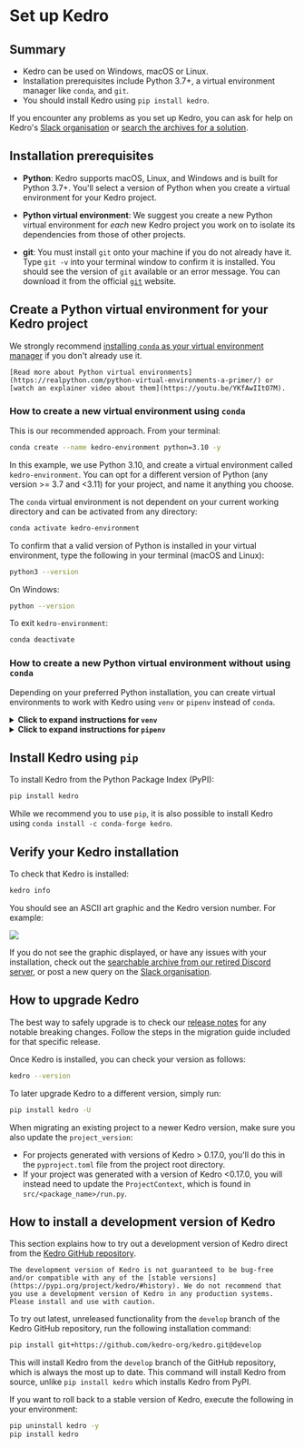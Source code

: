 # Set up Kedro

## Summary

* Kedro can be used on Windows, macOS or Linux.
* Installation prerequisites include Python 3.7+, a virtual environment manager like `conda`, and `git`.
* You should install Kedro using `pip install kedro`.

If you encounter any problems as you set up Kedro, you can ask for help on Kedro's [Slack organisation](https://slack.kedro.org) or [search the archives for a solution](https://linen-discord.kedro.org).


## Installation prerequisites
* **Python**: Kedro supports macOS, Linux, and Windows and is built for Python 3.7+. You'll select a version of Python when you create a virtual environment for your Kedro project.

* **Python virtual environment**: We suggest you create a new Python virtual environment for *each* new Kedro project you work on to isolate its dependencies from those of other projects.

* **git**: You must install `git` onto your machine if you do not already have it. Type `git -v` into your terminal window to confirm it is installed. You should see the version of `git` available or an error message. You can download it from the official  [`git`](https://git-scm.com/) website.

## Create a Python virtual environment for your Kedro project

We strongly recommend [installing `conda` as your virtual environment manager](https://docs.conda.io/projects/conda/en/latest/user-guide/install/) if you don't already use it.

``` {tip}
[Read more about Python virtual environments](https://realpython.com/python-virtual-environments-a-primer/) or [watch an explainer video about them](https://youtu.be/YKfAwIItO7M).
```

### How to create a new virtual environment using `conda`

This is our recommended approach. From your terminal:

```bash
conda create --name kedro-environment python=3.10 -y
```

In this example, we use Python 3.10, and create a virtual environment called `kedro-environment`. You can opt for a different version of Python (any version >= 3.7 and <3.11) for your project, and name it anything you choose.

The `conda` virtual environment is not dependent on your current working directory and can be activated from any directory:

```bash
conda activate kedro-environment
```

To confirm that a valid version of Python is installed in your virtual environment, type the following in your terminal (macOS and Linux):

```bash
python3 --version
```

On Windows:

```bash
python --version
```

To exit `kedro-environment`:

```bash
conda deactivate
```

### How to create a new Python virtual environment without using `conda`

Depending on your preferred Python installation, you can create virtual environments to work with Kedro using `venv` or `pipenv` instead of `conda`.

<details>
<summary><b>Click to expand instructions for <code>venv</code></b></summary>

If you use Python 3, you should already have the `venv` module installed with the standard library. Create a directory for working with your project and navigate to it. For example:

```bash
mkdir kedro-environment && cd kedro-environment
```

Next, create a new virtual environment in this directory with `venv`:

```bash
python -m venv env/kedro-environment  # macOS / Linux
python -m venv env\kedro-environment  # Windows
```

Activate this virtual environment:

```bash
source env/kedro-environment/bin/activate # macOS / Linux
.\env\kedro-environment\Scripts\activate  # Windows
```

To exit the environment:

```bash
deactivate
```
</details>

<details>
<summary><b>Click to expand instructions for <code>pipenv</code></b></summary>

Install `pipenv` as follows:

```bash
pip install pipenv
```

Create a directory for working with your project and navigate to it. For example:

```bash
mkdir kedro-environment && cd kedro-environment
```

To start a session with the correct virtual environment activated:

```bash
pipenv shell
```

To exit the shell session:

```bash
exit
```

</details>


## Install Kedro using `pip`

To install Kedro from the Python Package Index (PyPI):

```bash
pip install kedro
```

While we recommend you to use `pip`, it is also possible to install Kedro using `conda install -c conda-forge kedro`.

## Verify your Kedro installation

To check that Kedro is installed:

```bash
kedro info
```

You should see an ASCII art graphic and the Kedro version number. For example:

![](../meta/images/kedro_graphic.png)

If you do not see the graphic displayed, or have any issues with your installation, check out the [searchable archive from our retired Discord server](https://linen-discord.kedro.org), or post a new query on the [Slack organisation](https://slack.kedro.org).

## How to upgrade Kedro

The best way to safely upgrade is to check our [release notes](https://github.com/kedro-org/kedro/blob/main/RELEASE.md) for any notable breaking changes. Follow the steps in the migration guide included for that specific release.

Once Kedro is installed, you can check your version as follows:

```bash
kedro --version
```

To later upgrade Kedro to a different version, simply run:

```bash
pip install kedro -U
```

When migrating an existing project to a newer Kedro version, make sure you also update the `project_version`:

* For projects generated with versions of Kedro > 0.17.0, you'll do this in the `pyproject.toml` file from the project root directory.
* If your project was generated with a version of Kedro <0.17.0, you will instead need to update the `ProjectContext`, which is found in `src/<package_name>/run.py`.


## How to install a development version of Kedro

This section explains how to try out a development version of Kedro direct from the [Kedro GitHub repository](https://github.com/kedro-org/kedro).

```{important}
The development version of Kedro is not guaranteed to be bug-free and/or compatible with any of the [stable versions](https://pypi.org/project/kedro/#history). We do not recommend that you use a development version of Kedro in any production systems. Please install and use with caution.
```

To try out latest, unreleased functionality from the `develop` branch of the Kedro GitHub repository, run the following installation command:

```bash
pip install git+https://github.com/kedro-org/kedro.git@develop
```

This will install Kedro from the `develop` branch of the GitHub repository, which is always the most up to date. This command will install Kedro from source, unlike `pip install kedro` which installs Kedro from PyPI.

If you want to roll back to a stable version of Kedro, execute the following in your environment:

```bash
pip uninstall kedro -y
pip install kedro
```
